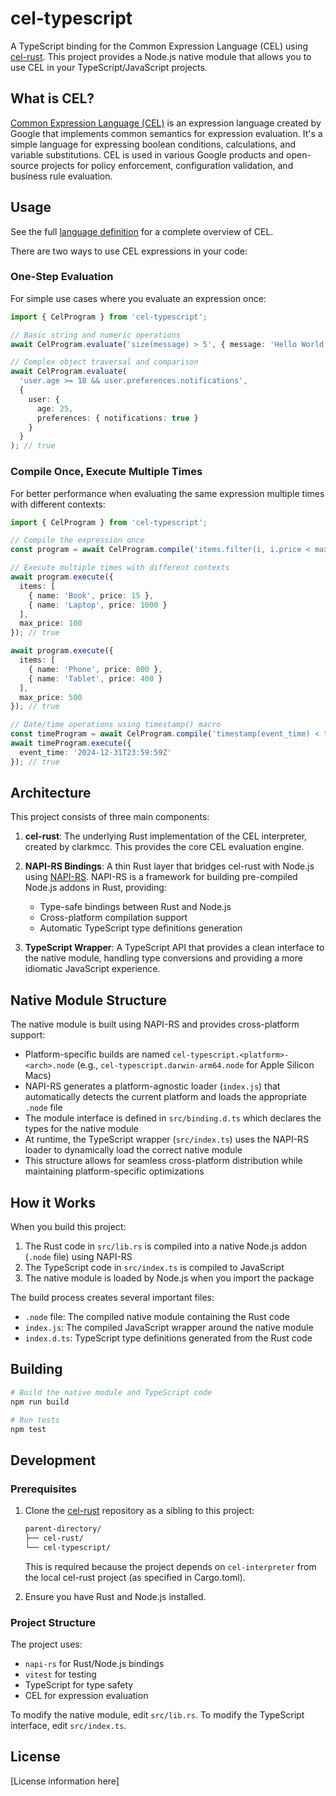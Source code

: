 # cel-typescript

A TypeScript binding for the Common Expression Language (CEL) using [cel-rust](https://github.com/clarkmcc/cel-rust). This project provides a Node.js native module that allows you to use CEL in your TypeScript/JavaScript projects.

## What is CEL?

[Common Expression Language (CEL)](https://github.com/google/cel-spec) is an expression language created by Google that implements common semantics for expression evaluation. It's a simple language for expressing boolean conditions, calculations, and variable substitutions. CEL is used in various Google products and open-source projects for policy enforcement, configuration validation, and business rule evaluation.

## Usage

See the full [language definition][lang-def] for a complete overview of CEL.

[lang-def]: https://github.com/google/cel-spec/blob/master/doc/langdef.md

There are two ways to use CEL expressions in your code:

### One-Step Evaluation

For simple use cases where you evaluate an expression once:

```typescript
import { CelProgram } from 'cel-typescript';

// Basic string and numeric operations
await CelProgram.evaluate('size(message) > 5', { message: 'Hello World' }); // true

// Complex object traversal and comparison
await CelProgram.evaluate(
  'user.age >= 18 && user.preferences.notifications',
  {
    user: {
      age: 25,
      preferences: { notifications: true }
    }
  }
); // true
```

### Compile Once, Execute Multiple Times

For better performance when evaluating the same expression multiple times with different contexts:

```typescript
import { CelProgram } from 'cel-typescript';

// Compile the expression once
const program = await CelProgram.compile('items.filter(i, i.price < max_price).size() > 0');

// Execute multiple times with different contexts
await program.execute({
  items: [
    { name: 'Book', price: 15 },
    { name: 'Laptop', price: 1000 }
  ],
  max_price: 100
}); // true

await program.execute({
  items: [
    { name: 'Phone', price: 800 },
    { name: 'Tablet', price: 400 }
  ],
  max_price: 500
}); // true

// Date/time operations using timestamp() macro
const timeProgram = await CelProgram.compile('timestamp(event_time) < timestamp("2025-01-01T00:00:00Z")');
await timeProgram.execute({
  event_time: '2024-12-31T23:59:59Z'
}); // true
```

## Architecture

This project consists of three main components:

1. **cel-rust**: The underlying Rust implementation of the CEL interpreter, created by clarkmcc. This provides the core CEL evaluation engine.

2. **NAPI-RS Bindings**: A thin Rust layer that bridges cel-rust with Node.js using [NAPI-RS](https://napi.rs/). NAPI-RS is a framework for building pre-compiled Node.js addons in Rust, providing:
   - Type-safe bindings between Rust and Node.js
   - Cross-platform compilation support
   - Automatic TypeScript type definitions generation

3. **TypeScript Wrapper**: A TypeScript API that provides a clean interface to the native module, handling type conversions and providing a more idiomatic JavaScript experience.

## Native Module Structure

The native module is built using NAPI-RS and provides cross-platform support:

- Platform-specific builds are named `cel-typescript.<platform>-<arch>.node` (e.g., `cel-typescript.darwin-arm64.node` for Apple Silicon Macs)
- NAPI-RS generates a platform-agnostic loader (`index.js`) that automatically detects the current platform and loads the appropriate `.node` file
- The module interface is defined in `src/binding.d.ts` which declares the types for the native module
- At runtime, the TypeScript wrapper (`src/index.ts`) uses the NAPI-RS loader to dynamically load the correct native module
- This structure allows for seamless cross-platform distribution while maintaining platform-specific optimizations


## How it Works

When you build this project:

1. The Rust code in `src/lib.rs` is compiled into a native Node.js addon (`.node` file) using NAPI-RS
2. The TypeScript code in `src/index.ts` is compiled to JavaScript
3. The native module is loaded by Node.js when you import the package

The build process creates several important files:
- `.node` file: The compiled native module containing the Rust code
- `index.js`: The compiled JavaScript wrapper around the native module
- `index.d.ts`: TypeScript type definitions generated from the Rust code

## Building

```bash
# Build the native module and TypeScript code
npm run build

# Run tests
npm test
```

## Development

### Prerequisites

1. Clone the [cel-rust](https://github.com/clarkmcc/cel-rust) repository as a sibling to this project:
   ```bash
   parent-directory/
   ├── cel-rust/
   └── cel-typescript/
   ```
   This is required because the project depends on `cel-interpreter` from the local cel-rust project (as specified in Cargo.toml).

2. Ensure you have Rust and Node.js installed.

### Project Structure

The project uses:
- `napi-rs` for Rust/Node.js bindings
- `vitest` for testing
- TypeScript for type safety
- CEL for expression evaluation

To modify the native module, edit `src/lib.rs`. To modify the TypeScript interface, edit `src/index.ts`.

## License

[License information here]
